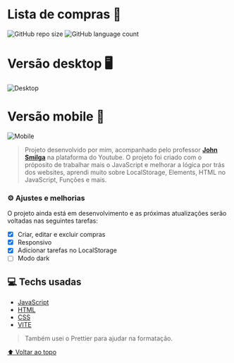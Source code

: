 # Lista de compras 🧾

![GitHub repo size](https://img.shields.io/github/repo-size/gustavros/README-template?style=for-the-badge)
![GitHub language count](https://img.shields.io/github/languages/count/gustavros/README-template?style=for-the-badge)

# Versão desktop 🖥

![Desktop](https://user-images.githubusercontent.com/92998471/182024543-42a8c5fc-cfdc-4a15-a4e2-9d516877824b.png)

# Versão mobile 📱

![Mobile](https://user-images.githubusercontent.com/92998471/182024545-6ac2ea16-bed0-4353-bff6-bfcd910d6aee.png)

> Projeto desenvolvido por mim, acompanhado pelo professor [**John Smilga**](https://github.com/john-smilga/) na plataforma do Youtube. O projeto foi criado com o próposito de trabalhar mais o JavaScript e melhorar a lógica por trás dos websites, aprendi muito sobre LocalStorage, Elements, HTML no JavaScript, Funções e mais.

### ⚙ Ajustes e melhorias

O projeto ainda está em desenvolvimento e as próximas atualizações serão voltadas nas seguintes tarefas:

- [x] Criar, editar e excluir compras
- [x] Responsivo
- [x] Adicionar tarefas no LocalStorage
- [ ] Modo dark 

## 💻 Techs usadas

- [JavaScript](https://www.javascript.com/)
- [HTML](https://developer.mozilla.org/en-US/docs/Web/HTML)
- [CSS](https://developer.mozilla.org/en-US/docs/Web/CSS)
- [VITE](https://vitejs.dev/)

> Também usei o Prettier para ajudar na formatação.

[⬆ Voltar ao topo](#Lista-de-compras)<br>
